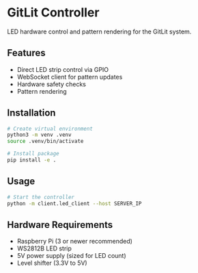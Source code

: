 # GitLit Controller

LED hardware control and pattern rendering for the GitLit system.

## Features

- Direct LED strip control via GPIO
- WebSocket client for pattern updates
- Hardware safety checks
- Pattern rendering

## Installation

```bash
# Create virtual environment
python3 -m venv .venv
source .venv/bin/activate

# Install package
pip install -e .
```

## Usage

```bash
# Start the controller
python -m client.led_client --host SERVER_IP
```

## Hardware Requirements

- Raspberry Pi (3 or newer recommended)
- WS2812B LED strip
- 5V power supply (sized for LED count)
- Level shifter (3.3V to 5V)
